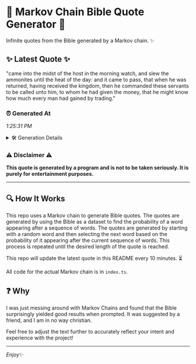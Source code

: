 # 📖 Markov Chain Bible Quote Generator 📖

Infinite quotes from the Bible generated by a Markov chain. ✨

## ✨ Latest Quote ✨
"came into the midst of the host in the morning watch, and slew the ammonites until the heat of the day: and it came to pass, that when he was returned, having received the kingdom, then he commanded these servants to be called unto him, to whom he had given the money, that he might know how much every man had gained by trading."

### ⏰ Generated At
*1:25:31 PM*

<details>
    <summary>🛠️ Generation Details</summary>
    <p>
        <strong>🌱 Seed:</strong> came<br>
        <strong>🔄 Iterations:</strong> 63<br>
        <strong>📜 Context History:</strong><br>[ came ]: into<br>[ came, into ]: the<br>[ came, into, the ]: midst<br>[ came, into, the, midst ]: of<br>[ came, into, the, midst, of ]: the<br>[ came, into, the, midst, of, the ]: host<br>[ into, the, midst, of, the, host ]: in<br>[ the, midst, of, the, host, in ]: the<br>[ midst, of, the, host, in, the ]: morning<br>[ of, the, host, in, the, morning ]: watch,<br>[ the, host, in, the, morning, watch, ]: and<br>[ host, in, the, morning, watch,, and ]: slew<br>[ in, the, morning, watch,, and, slew ]: the<br>[ the, morning, watch,, and, slew, the ]: ammonites<br>[ morning, watch,, and, slew, the, ammonites ]: until<br>[ watch,, and, slew, the, ammonites, until ]: the<br>[ and, slew, the, ammonites, until, the ]: heat<br>[ slew, the, ammonites, until, the, heat ]: of<br>[ the, ammonites, until, the, heat, of ]: the<br>[ ammonites, until, the, heat, of, the ]: day:<br>[ until, the, heat, of, the, day: ]: and<br>[ the, heat, of, the, day:, and ]: it<br>[ heat, of, the, day:, and, it ]: came<br>[ of, the, day:, and, it, came ]: to<br>[ the, day:, and, it, came, to ]: pass,<br>[ day:, and, it, came, to, pass, ]: that<br>[ and, it, came, to, pass,, that ]: when<br>[ it, came, to, pass,, that, when ]: he<br>[ came, to, pass,, that, when, he ]: was<br>[ to, pass,, that, when, he, was ]: returned,<br>[ pass,, that, when, he, was, returned, ]: having<br>[ that, when, he, was, returned,, having ]: received<br>[ when, he, was, returned,, having, received ]: the<br>[ he, was, returned,, having, received, the ]: kingdom,<br>[ was, returned,, having, received, the, kingdom, ]: then<br>[ returned,, having, received, the, kingdom,, then ]: he<br>[ having, received, the, kingdom,, then, he ]: commanded<br>[ received, the, kingdom,, then, he, commanded ]: these<br>[ the, kingdom,, then, he, commanded, these ]: servants<br>[ kingdom,, then, he, commanded, these, servants ]: to<br>[ then, he, commanded, these, servants, to ]: be<br>[ he, commanded, these, servants, to, be ]: called<br>[ commanded, these, servants, to, be, called ]: unto<br>[ these, servants, to, be, called, unto ]: him,<br>[ servants, to, be, called, unto, him, ]: to<br>[ to, be, called, unto, him,, to ]: whom<br>[ be, called, unto, him,, to, whom ]: he<br>[ called, unto, him,, to, whom, he ]: had<br>[ unto, him,, to, whom, he, had ]: given<br>[ him,, to, whom, he, had, given ]: the<br>[ to, whom, he, had, given, the ]: money,<br>[ whom, he, had, given, the, money, ]: that<br>[ he, had, given, the, money,, that ]: he<br>[ had, given, the, money,, that, he ]: might<br>[ given, the, money,, that, he, might ]: know<br>[ the, money,, that, he, might, know ]: how<br>[ money,, that, he, might, know, how ]: much<br>[ that, he, might, know, how, much ]: every<br>[ he, might, know, how, much, every ]: man<br>[ might, know, how, much, every, man ]: had<br>[ know, how, much, every, man, had ]: gained<br>[ how, much, every, man, had, gained ]: by<br>[ much, every, man, had, gained, by ]: trading.<br>
    </p>
</details>

### ⚠️ Disclaimer ⚠️
**This quote is generated by a program and is not to be taken seriously. It is purely for entertainment purposes.**

---

## 🔍 How It Works

This repo uses a Markov chain to generate Bible quotes. The quotes are generated by using the Bible as a dataset to find the probability of a word appearing after a sequence of words. The quotes are generated by starting with a random word and then selecting the next word based on the probability of it appearing after the current sequence of words. This process is repeated until the desired length of the quote is reached.

This repo will update the latest quote in this README every 10 minutes. ⏳

All code for the actual Markov chain is in `index.ts`.

## ❓ Why

I was just messing around with Markov Chains and found that the Bible surprisingly yielded good results when prompted. 
It was suggested by a friend, and I am in no way christian.

Feel free to adjust the text further to accurately reflect your intent and experience with the project!

---

*Enjoy*✨
